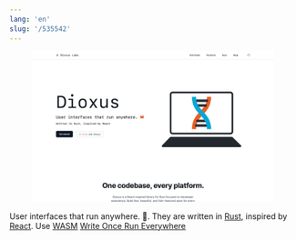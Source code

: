 ```yaml
---
lang: 'en'
slug: '/535542'
---
```



<figure>

![60A69F.png](./../.././docs/assets/60A69F.png)


</figure>

User interfaces that run anywhere. 🦀.
They are written in [Rust](./../.././docs/pages/Rust.md), inspired by [React](./../.././docs/pages/React.md).
Use [WASM](./../.././docs/pages/WebAssembly.md)
[Write Once Run Everywhere](./../.././docs/pages/Write%20Once%20Run%20Everywhere.md)

<head>
  <html lang="en-US"/>
</head>
